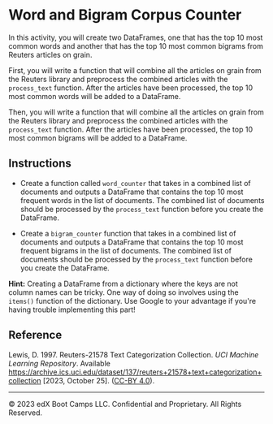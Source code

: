 # Word and Bigram Corpus Counter

In this activity, you will create two DataFrames, one that has the top 10 most common words and another that has the top 10 most common bigrams from Reuters articles on grain.

First, you will write a function that will combine all the articles on grain from the Reuters library and preprocess the combined articles with the `process_text` function. After the articles have been processed, the top 10 most common words will be added to a DataFrame.

Then, you will write a function that will combine all the articles on grain from the Reuters library and preprocess the combined articles with the `process_text` function. After the articles have been processed, the top 10 most common bigrams will be added to a DataFrame.


## Instructions

* Create a function called `word_counter` that takes in a combined list of documents and outputs a DataFrame that contains the top 10 most frequent words in the list of documents. The combined list of documents should be processed by the `process_text` function before you create the DataFrame.

* Create a `bigram_counter` function that takes in a combined list of documents and outputs a DataFrame that contains the top 10 most frequent bigrams in the list of documents. The combined list of documents should be processed by the `process_text` function before you create the DataFrame.

**Hint:** Creating a DataFrame from a dictionary where the keys are not column names can be tricky. One way of doing so involves using the `items()` function of the dictionary. Use Google to your advantage if you're having trouble implementing this part!

## Reference

Lewis, D. 1997. Reuters-21578 Text Categorization Collection. *UCI Machine Learning Repository*. Available https://archive.ics.uci.edu/dataset/137/reuters+21578+text+categorization+collection [2023, October 25]. ([CC-BY 4.0](https://creativecommons.org/licenses/by/4.0/legalcode)).

---

© 2023 edX Boot Camps LLC. Confidential and Proprietary. All Rights Reserved.
